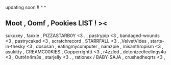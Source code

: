 updating soon !! ^ ^


                
## Moot , Oomf , Pookies LIST ! ><

sukuxey , faxxie , PIZZASTARB0Y <3 . , pastrypip <3 , bandaged-wounds <3 , pastrycaked <3 , scratchrecord , STARRFALL <3 . ,VelvetVides ,
starts-in-thesky <3 , dososan , eatingmycomputer , namzpie ,
misanthropism <3 , asukitty , CREAMC00KIES , Copperrighttt <3 , r4zzled ,
detonizedfeelings4u <3 , Outt4n4m3s , starjelly <3 . , rationex / BABY-SAJA , crushedheqrts <3 , 

